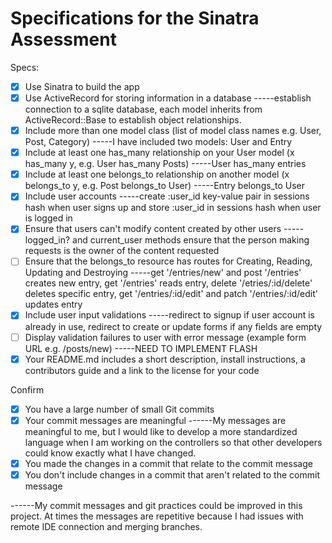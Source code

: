 # Specifications for the Sinatra Assessment

Specs:
- [x] Use Sinatra to build the app
- [X] Use ActiveRecord for storing information in a database
-----establish connection to a sqlite database, each model inherits from ActiveRecord::Base to establish object relationships.
- [X] Include more than one model class (list of model class names e.g. User, Post, Category)
-----I have included two models: User and Entry
- [X] Include at least one has_many relationship on your User model (x has_many y, e.g. User has_many Posts)
-----User has_many entries
- [X] Include at least one belongs_to relationship on another model (x belongs_to y, e.g. Post belongs_to User)
-----Entry belongs_to User
- [X] Include user accounts
-----create :user_id key-value pair in sessions hash when user signs up and store :user_id in sessions hash when user is logged in
- [X] Ensure that users can't modify content created by other users
-----logged_in? and current_user methods ensure that the person making requests is the owner of the content requested
- [ ] Ensure that the belongs_to resource has routes for Creating, Reading, Updating and Destroying
-----get '/entries/new' and post '/entries' creates new entry, get '/entries' reads entry, delete '/etries/:id/delete' deletes specific entry, get '/entries/:id/edit' and patch '/entries/:id/edit' updates entry
- [X] Include user input validations
-----redirect to signup if user account is already in use, redirect to create or update forms if any fields are empty
- [ ] Display validation failures to user with error message (example form URL e.g. /posts/new)
-----NEED TO IMPLEMENT FLASH
- [X] Your README.md includes a short description, install instructions, a contributors guide and a link to the license for your code

Confirm
- [X] You have a large number of small Git commits
- [X] Your commit messages are meaningful
------My messages are meaningful to me, but I would like to develop a more standardized language when I am working on the controllers so that other developers could know exactly what I have changed.
- [X] You made the changes in a commit that relate to the commit message
- [X] You don't include changes in a commit that aren't related to the commit message

------My commit messages and git practices could be improved in this project. At times the messages are repetitive because I had issues with remote IDE connection and merging branches.
